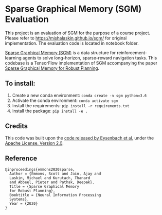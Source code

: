 # Sparse Graphical Memory (SGM) Evaluation

This project is an evaluation of SGM for the purpose of a course project. Please refer to https://mishalaskin.github.io/sgm/ for original implementation. 
The evaluation code is located in notebook folder.

[Sparse Graphical Memory (SGM)](https://mishalaskin.github.io/sgm/) is a data structure for reinforcement-learning agents to solve long-horizon, sparse-reward navigation tasks.
This codebase is a TensorFlow implementation of SGM accompanying the paper [Sparse Graphical Memory for Robust Planning](https://arxiv.org/abs/2003.06417).


## To install:
1. Create a new conda environment: `conda create -n sgm python=3.6`
2. Activate the conda environment: `conda activate sgm`
3. Install the requirements: `pip install -r requirements.txt`
4. Install the package: `pip install -e .`


## Credits

This code was built upon the [code released by Eysenbach et al.](http://bit.ly/rl_search) under the [Apache License, Version 2.0](https://www.apache.org/licenses/LICENSE-2.0).


## Reference

```
@inproceedings{emmons2020sparse,
  Author = {Emmons, Scott and Jain, Ajay and
  Laskin, Michael and Kurutach, Thanard
  and Abbeel, Pieter and Pathak, Deepak},
  Title = {Sparse Graphical Memory
  for Robust Planning},
  Booktitle = {Neural Information Processing
  Systems},
  Year = {2020}
}
```
